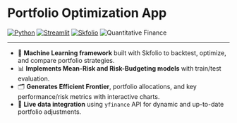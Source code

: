 # Portfolio Optimization App

[![Python](https://img.shields.io/badge/Python-3776AB?style=for-the-badge&logo=python&logoColor=white)](https://www.python.org/)
[![Streamlit](https://img.shields.io/badge/Streamlit-FF4B4B?style=for-the-badge&logo=streamlit&logoColor=white)](https://streamlit.io/)
[![Skfolio](https://img.shields.io/badge/Skfolio-grey?style=for-the-badge&logoColor=white)](https://skfolio.org/index.html)
![Quantitative Finance](https://img.shields.io/badge/Quantitative_Finance-0A66C2?style=for-the-badge)

---

- 🧠 **Machine Learning framework** built with Skfolio to backtest, optimize, and compare portfolio strategies.
- 📊 **Implements Mean-Risk and Risk-Budgeting models** with train/test evaluation.
- 🗂️ **Generates Efficient Frontier**, portfolio allocations, and key performance/risk metrics with interactive charts.
- 🔄 **Live data integration** using `yfinance` API for dynamic and up-to-date portfolio adjustments.
